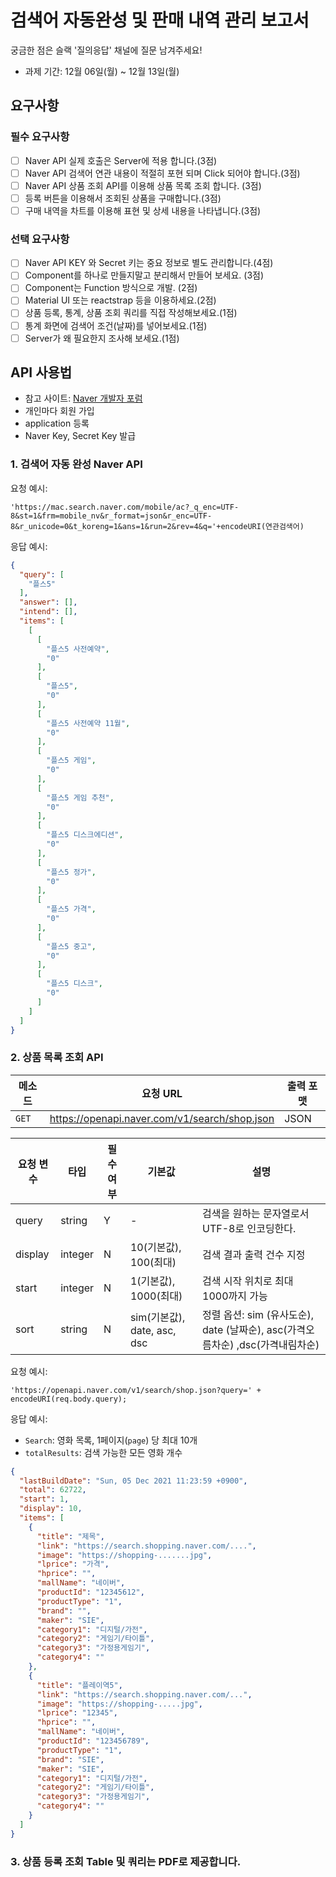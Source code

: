 # 검색어 자동완성 및 판매 내역 관리 보고서

궁금한 점은 슬랙 '질의응답' 채널에 질문 남겨주세요!

- 과제 기간: 12월 06일(월) ~ 12월 13일(월)

## 요구사항

### 필수 요구사항

- [ ] Naver API 실제 호출은 Server에 적용 합니다.(3점)
- [ ] Naver API 검색어 연관 내용이 적절히 포현 되며 Click 되어야 합니다.(3점)
- [ ] Naver API 상품 조회 API를 이용해 상품 목록 조회 합니다. (3점)
- [ ] 등록 버튼을 이용해서 조회된 상품을 구매합니다.(3점)
- [ ] 구매 내역을 차트를 이용해 표현 및 상세 내용을 나타냅니다.(3점)

### 선택 요구사항

- [ ] Naver API KEY 와 Secret 키는 중요 정보로 별도 관리합니다.(4점)
- [ ] Component를 하나로 만들지말고 분리해서 만들어 보세요. (3점)
- [ ] Component는 Function 방식으로 개발. (2점)
- [ ] Material UI 또는 reactstrap 등을 이용하세요.(2점)
- [ ] 상품 등록, 통계, 상품 조회 쿼리를 직접 작성해보세요.(1점)
- [ ] 통계 화면에 검색어 조건(날짜)를 넣어보세요.(1점)
- [ ] Server가 왜 필요한지 조사해 보세요.(1점)

## API 사용법

- 참고 사이트: [Naver 개발자 포럼](http://www.omdbapi.com/)
- 개인마다 회원 가입
- application 등록
- Naver Key, Secret Key 발급


### 1. 검색어 자동 완성 Naver API

요청 예시:

```url
'https://mac.search.naver.com/mobile/ac?_q_enc=UTF-8&st=1&frm=mobile_nv&r_format=json&r_enc=UTF-8&r_unicode=0&t_koreng=1&ans=1&run=2&rev=4&q='+encodeURI(연관검색어)
```

응답 예시:
```json
{
  "query": [
    "플스5"
  ],
  "answer": [],
  "intend": [],
  "items": [
    [
      [
        "플스5 사전예약",
        "0"
      ],
      [
        "플스5",
        "0"
      ],
      [
        "플스5 사전예약 11월",
        "0"
      ],
      [
        "플스5 게임",
        "0"
      ],
      [
        "플스5 게임 추천",
        "0"
      ],
      [
        "플스5 디스크에디션",
        "0"
      ],
      [
        "플스5 정가",
        "0"
      ],
      [
        "플스5 가격",
        "0"
      ],
      [
        "플스5 중고",
        "0"
      ],
      [
        "플스5 디스크",
        "0"
      ]
    ]
  ]
}
```

### 2. 상품 목록 조회 API

메소드 | 요청 URL | 출력 포맷 
--|--|--
`GET` | https://openapi.naver.com/v1/search/shop.json | JSON

요청 변수 | 타입 | 필수여부 | 기본값 | 설명
-- | -- | -- | -- | --
query | string | Y | - | 검색을 원하는 문자열로서 UTF-8로 인코딩한다.
display | integer | N | 10(기본값), 100(최대) | 검색 결과 출력 건수 지정
start | integer | N | 1(기본값), 1000(최대) | 검색 시작 위치로 최대 1000까지 가능
sort | string | N | sim(기본값), date, asc, dsc | 정렬 옵션: sim (유사도순), date (날짜순), asc(가격오름차순) ,dsc(가격내림차순)


요청 예시:

```url
'https://openapi.naver.com/v1/search/shop.json?query=' + encodeURI(req.body.query);
```

응답 예시:

- `Search`: 영화 목록, 1페이지(`page`) 당 최대 10개
- `totalResults`: 검색 가능한 모든 영화 개수

```json
{
  "lastBuildDate": "Sun, 05 Dec 2021 11:23:59 +0900",
  "total": 62722,
  "start": 1,
  "display": 10,
  "items": [
    {
      "title": "제목",
      "link": "https://search.shopping.naver.com/....",
      "image": "https://shopping-.......jpg",
      "lprice": "가격",
      "hprice": "",
      "mallName": "네이버",
      "productId": "12345612",
      "productType": "1",
      "brand": "",
      "maker": "SIE",
      "category1": "디지털/가전",
      "category2": "게임기/타이틀",
      "category3": "가정용게임기",
      "category4": ""
    },
    {
      "title": "플레이역5",
      "link": "https://search.shopping.naver.com/...",
      "image": "https://shopping-.....jpg",
      "lprice": "12345",
      "hprice": "",
      "mallName": "네이버",
      "productId": "123456789",
      "productType": "1",
      "brand": "SIE",
      "maker": "SIE",
      "category1": "디지털/가전",
      "category2": "게임기/타이틀",
      "category3": "가정용게임기",
      "category4": ""
    }
  ]
}
```

### 3. 상품 등록 조회 Table 및 쿼리는 PDF로 제공합니다.
